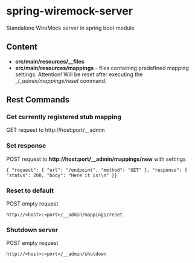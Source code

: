 # spring-wiremock-server
Standalone WireMock server in spring boot module

## Content
- **src/main/resources/__files**
- **src/main/resources/mappings** - files containing predefined mapping settings. Attention! Will be reset after executing the _/__admin/mappings/reset_ command.

## Rest Commands

### Get currently registered stub mapping
GET request to http://host:port/__admin

### Set response
POST request to **http://host:port/__admin/mappings/new** with settings
```
{ "request": { "url": "/endpoint", "method": "GET" }, "response": { "status": 200, "body": "Here it is!\n" }}
```

### Reset to default
POST empty request
```
http://<host>:<port>/__admin/mappings/reset
```

### Shutdown server
POST empty request
```
http://<host>:<port>/__admin/shutdown
```
